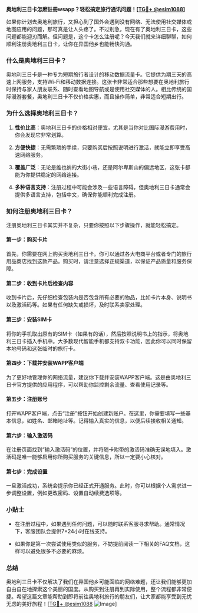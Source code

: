 **奥地利三日卡怎麽註冊wsapp？轻松搞定旅行通讯问题！[[TG💪+ @esim1088](https://t.me/s/esim1088)]**

如果你计划去奥地利旅行，又担心到了国外会遇到没有网络、无法使用社交媒体或地图应用的问题，那可真是让人头疼了。不过别急，现在有了奥地利三日卡，这些问题都能迎刃而解。但问题是，这个卡怎么注册呢？今天我们就来详细聊聊，如何顺利注册奥地利三日卡，让你在异国他乡也能畅快沟通。

### 什么是奥地利三日卡？

奥地利三日卡是一种专为短期旅行者设计的移动数据流量卡。它提供为期三天的高速上网服务，支持Wi-Fi和移动数据连接。这张卡非常适合那些想要在奥地利旅行时保持与家人朋友联系、随时查看地图导航或是使用社交媒体的人。相比传统的国际漫游套餐，奥地利三日卡不仅价格实惠，而且操作简单，非常适合短期出行。

### 为什么选择奥地利三日卡？

1. **性价比高**：奥地利三日卡的价格相对便宜，尤其是当你对比国际漫游费用时，你会发现它非常划算。
   
2. **方便快捷**：无需繁琐的手续，只要购买后按照说明进行激活，就能立即享受高速网络服务。

3. **覆盖广泛**：无论是维也纳的大街小巷，还是阿尔卑斯山的偏远地区，这张卡都能为你提供稳定的网络连接。

4. **多种语言支持**：注册过程中可能会涉及一些语言障碍，但奥地利三日卡通常会提供多语言支持，包括中文，确保你能顺利完成注册。

### 如何注册奥地利三日卡？

注册奥地利三日卡其实并不复杂，只要你按照以下步骤操作，就能轻松搞定。

#### 第一步：购买卡片

首先，你需要在网上购买奥地利三日卡。你可以通过各大电商平台或者专门的旅行用品商店找到这款产品。购买时，请注意选择正规渠道，以保证产品质量和服务保障。

#### 第二步：收到卡片后检查内容

收到卡片后，先仔细检查包装内是否包含所有必要的物品，比如卡片本身、说明书以及激活码等。如果有任何缺失或损坏，及时联系卖家处理。

#### 第三步：安装SIM卡

将你的手机取出原有的SIM卡（如果有的话），然后按照说明书上的指示，将奥地利三日卡插入手机中。大多数现代智能手机都支持双卡功能，因此你可以同时保留本地号码和这张临时的旅行卡。

#### 第四步：下载并安装WAPP客户端

为了更好地管理你的网络流量，建议你下载并安装WAPP客户端。这是由奥地利三日卡官方提供的应用程序，可以帮助你监控剩余流量、查看使用记录等。

#### 第五步：注册账号

打开WAPP客户端，点击“注册”按钮开始创建新账户。在这里，你需要填写一些基本信息，如姓名、邮箱地址等。记得输入真实的信息，以便后续接收相关通知。

#### 第六步：输入激活码

在注册页面找到“输入激活码”的位置，并将随卡附带的激活码准确无误地填入。激活码是唯一能够启用你所购买服务的关键信息，所以一定要小心核对。

#### 第七步：完成设置

一旦激活成功，系统会提示你已经正式开通服务。此时，你可以根据个人需求进一步调整设置，例如更改密码、设置自动续费选项等。

### 小贴士

- 在注册过程中，如果遇到任何问题，可以随时联系客服寻求帮助。通常情况下，客服团队会提供7×24小时在线支持。
  
- 如果你是第一次尝试使用类似的服务，不妨提前阅读一下相关的FAQ文档，这样可以避免很多不必要的麻烦。

### 总结

奥地利三日卡不仅解决了我们在异国他乡可能面临的网络难题，还让我们能够更加自由自在地探索这个美丽的国度。从购买到注册再到实际使用，整个流程都非常便捷。希望这篇文章能帮助到即将前往奥地利旅行的朋友们，让大家都能享受到无忧无虑的美好旅程！[[TG💪+ @esim1088](https://t.me/s/esim1088) ![Image](https://i.postimg.cc/4NQfJmqS/Snipaste-2025-05-13-00-14-12.png)]